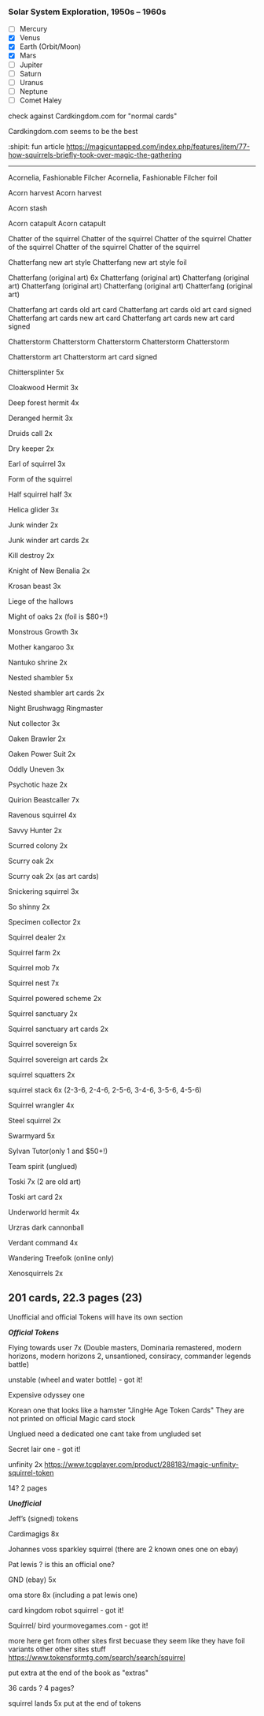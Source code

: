 ### Solar System Exploration, 1950s – 1960s

- [ ] Mercury
- [x] Venus
- [x] Earth (Orbit/Moon)
- [x] Mars
- [ ] Jupiter
- [ ] Saturn
- [ ] Uranus
- [ ] Neptune
- [ ] Comet Haley

check against Cardkingdom.com for "normal cards"

Cardkingdom.com seems to be the best

:shipit: fun article https://magicuntapped.com/index.php/features/item/77-how-squirrels-briefly-took-over-magic-the-gathering

-------------------------------------------------------------------

Acornelia, Fashionable Filcher
Acornelia, Fashionable Filcher foil

Acorn harvest
Acorn harvest

Acorn stash

Acorn catapult
Acorn catapult

Chatter of the squirrel
Chatter of the squirrel
Chatter of the squirrel
Chatter of the squirrel
Chatter of the squirrel
Chatter of the squirrel

Chatterfang new art style
Chatterfang new art style foil

Chatterfang (original art) 6x
Chatterfang (original art)
Chatterfang (original art)
Chatterfang (original art)
Chatterfang (original art)
Chatterfang (original art)

Chatterfang art cards old art card 
Chatterfang art cards old art card signed
Chatterfang art cards new art card 
Chatterfang art cards new art card signed

Chatterstorm
Chatterstorm 
Chatterstorm 
Chatterstorm 
Chatterstorm 

Chatterstorm art
Chatterstorm art card signed

Chittersplinter 5x

Cloakwood Hermit 3x

Deep forest hermit 4x

Deranged hermit 3x

Druids call 2x

Dry keeper 2x

Earl of squirrel 3x

Form of the squirrel 

Half squirrel half 3x

Helica glider 3x

Junk winder 2x

Junk winder art cards 2x

Kill destroy 2x

Knight of New Benalia 2x

Krosan beast 3x

Liege of the hallows

Might of oaks 2x (foil is $80+!)

Monstrous Growth 3x

Mother kangaroo 3x

Nantuko shrine 2x

Nested shambler 5x

Nested shambler art cards 2x

Night Brushwagg Ringmaster

Nut collector 3x

Oaken Brawler 2x

Oaken Power Suit 2x

Oddly Uneven 3x

Psychotic haze 2x

Quirion Beastcaller 7x

Ravenous squirrel 4x

Savvy Hunter 2x

Scurred colony 2x

Scurry oak 2x

Scurry oak 2x (as art cards)

Snickering squirrel 3x

So shinny 2x

Specimen collector 2x

Squirrel dealer 2x

Squirrel farm 2x

Squirrel mob 7x

Squirrel nest 7x

Squirrel powered scheme 2x

Squirrel sanctuary 2x

Squirrel sanctuary art cards 2x

Squirrel sovereign 5x

Squirrel sovereign art cards 2x

squirrel squatters 2x

squirrel stack 6x (2-3-6, 2-4-6, 2-5-6, 3-4-6, 3-5-6, 4-5-6)

Squirrel wrangler 4x

Steel squirrel 2x

Swarmyard 5x

Sylvan Tutor(only 1 and $50+!)

Team spirit (unglued)

Toski 7x (2 are old art)

Toski art card 2x

Underworld hermit 4x

Urzras dark cannonball

Verdant command 4x

Wandering Treefolk (online only)

Xenosquirrels 2x

201 cards, 22.3 pages (23)
-------------------------------------------------------------------
Unofficial and official Tokens will have its own section


*****Official Tokens*****

Flying towards user 7x (Double masters, Dominaria remastered, modern horizons, modern horizons 2, unsantioned, consiracy, commander legends battle) 

unstable (wheel and water bottle) - got it!

Expensive odyssey one

Korean one that looks like a hamster "JingHe Age Token Cards" They are not printed on official Magic card stock

Unglued  need a dedicated one cant take from ungluded set

Secret lair one  - got it!

unfinity 2x https://www.tcgplayer.com/product/288183/magic-unfinity-squirrel-token

14? 2 pages


*****Unofficial*****

Jeff’s (signed) tokens

Cardimagigs 8x

Johannes voss sparkley squirrel (there are 2 known ones one on ebay)

Pat lewis ? is this an official one?

GND (ebay) 5x

oma store 8x (including a pat lewis one)

card kingdom robot squirrel - got it!

Squirrel/ bird yourmovegames.com - got it!

more here get from other sites first becuase they seem like they have foil variants other other sites stuff https://www.tokensformtg.com/search/search/squirrel

put extra at the end of the book as "extras"

36 cards ? 4 pages?

squirrel lands 5x put at the end of tokens
